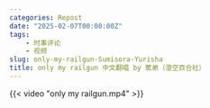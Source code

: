 ```yaml
---
categories: Repost
date: "2025-02-07T00:00:00Z"
tags:
    - 时事评论
    - 视频
slug: only-my-railgun-Sumisora-Yurisha
title: only my railgun 中文翻唱 by 蕉弟（澄空百合社）
---
```


{{< video "only my railgun.mp4" >}}
